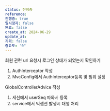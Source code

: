 ```yaml
---
status: 진행중
reference:
진행중: true
일시정지: false
완료: false
create_at: 2024-06-29
update_at:
기획: false
중요도: "0"
---
```


회원 관련 url 요청시 로그인 상태가 되었는지 확인하기
1. AuthInterceptor 작성
2. MvcConfig에서 AuthInterceptor등록 및 범위 설정

GlobalControllerAdvice 작성
1. 세션에서 userSeq 따와서 등록
2. service에서 익셉션 발생시 대행 처리


